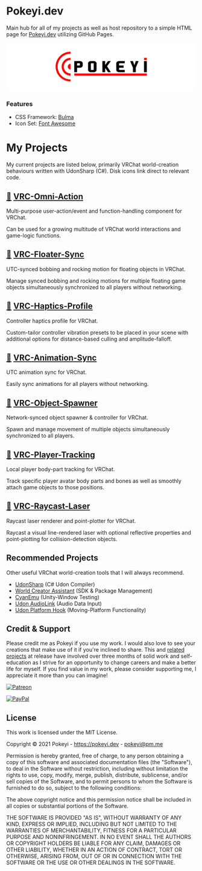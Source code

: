 # Pokeyi.dev
Main hub for all of my projects as well as host repository to a simple HTML page for [Pokeyi.dev](https://pokeyi.dev) utilizing GitHub Pages.

[![Banner](Pokeyi_Banner.png)](https://pokeyi.dev)

### Features
- CSS Framework: [Bulma](https://bulma.io)
- Icon Set: [Font Awesome](https://fontawesome.com)

# My Projects
My current projects are listed below, primarily VRChat world-creation behaviours written with UdonSharp (C#). Disk icons link direct to relevant code.

## [💾](https://github.com/Pokeyi/VRC-Omni-Action/blob/main/P_OmniAction.cs) [VRC-Omni-Action](https://github.com/Pokeyi/VRC-Omni-Action) <!-- [![Downloads](https://img.shields.io/github/downloads/Pokeyi/VRC-Omni-Action/total?label=Downloads&logo=github)](https://github.com/Pokeyi/VRC-Omni-Action/releases) -->
Multi-purpose user-action/event and function-handling component for VRChat.

Can be used for a growing multitude of VRChat world interactions and game-logic functions.

## [💾](https://github.com/Pokeyi/VRC-Floater-Sync/blob/main/P_FloaterSync.cs) [VRC-Floater-Sync](https://github.com/Pokeyi/VRC-Floater-Sync) <!-- [![Downloads](https://img.shields.io/github/downloads/Pokeyi/VRC-Floater-Sync/total?label=Downloads&logo=github)](https://github.com/Pokeyi/VRC-Floater-Sync/releases) -->
UTC-synced bobbing and rocking motion for floating objects in VRChat.

Manage synced bobbing and rocking motions for multiple floating game objects simultaneously synchronized to all players without networking.

## [💾](https://github.com/Pokeyi/VRC-Haptics-Profile/blob/main/P_HapticsProfile.cs) [VRC-Haptics-Profile](https://github.com/Pokeyi/VRC-Haptics-Profile) <!-- [![Downloads](https://img.shields.io/github/downloads/Pokeyi/VRC-Haptics-Profile/total?label=Downloads&logo=github)](https://github.com/Pokeyi/VRC-Haptics-Profile/releases) -->
Controller haptics profile for VRChat.

Custom-tailor controller vibration presets to be placed in your scene with additional options for distance-based culling and amplitude-falloff.

## [💾](https://github.com/Pokeyi/VRC-Animation-Sync/blob/main/P_AnimSync.cs) [VRC-Animation-Sync](https://github.com/Pokeyi/VRC-Animation-Sync) <!-- [![Downloads](https://img.shields.io/github/downloads/Pokeyi/VRC-Animation-Sync/total?label=Downloads&logo=github)](https://github.com/Pokeyi/VRC-Animation-Sync/releases) -->
UTC animation sync for VRChat.
 
Easily sync animations for all players without networking.

## [💾](https://github.com/Pokeyi/VRC-Object-Spawner/blob/main/P_ObjectSpawner.cs) [VRC-Object-Spawner](https://github.com/Pokeyi/VRC-Object-Spawner) <!-- [![Downloads](https://img.shields.io/github/downloads/Pokeyi/VRC-Object-Spawner/total?label=Downloads&logo=github)](https://github.com/Pokeyi/VRC-Object-Spawner/releases) -->
Network-synced object spawner & controller for VRChat.

Spawn and manage movement of multiple objects simultaneously synchronized to all players.

## [💾](https://github.com/Pokeyi/VRC-Player-Tracking/blob/main/P_PlayerTracking.cs) [VRC-Player-Tracking](https://github.com/Pokeyi/VRC-Player-Tracking) <!-- [![Downloads](https://img.shields.io/github/downloads/Pokeyi/VRC-Player-Tracking/total?label=Downloads&logo=github)](https://github.com/Pokeyi/VRC-Player-Tracking/releases) -->
Local player body-part tracking for VRChat.

Track specific player avatar body parts and bones as well as smoothly attach game objects to those positions.

## [💾](https://github.com/Pokeyi/VRC-Raycast-Laser/blob/main/P_RaycastLaser.cs) [VRC-Raycast-Laser](https://github.com/Pokeyi/VRC-Raycast-Laser) <!-- [![Downloads](https://img.shields.io/github/downloads/Pokeyi/VRC-Raycast-Laser/total?label=Downloads&logo=github)](https://github.com/Pokeyi/VRC-Raycast-Laser/releases) -->
Raycast laser renderer and point-plotter for VRChat.

Raycast a visual line-rendered laser with optional reflective properties and point-plotting for collision-detection objects.

## Recommended Projects
Other useful VRChat world-creation tools that I will always recommend.
- [UdonSharp](https://github.com/MerlinVR/UdonSharp) (C# Udon Compiler)
- [World Creator Assistant](https://github.com/Varneon/WorldCreatorAssistant) (SDK & Package Management)
- [CyanEmu](https://github.com/CyanLaser/CyanEmu) (Unity-Window Testing)
- [Udon AudioLink](https://github.com/llealloo/vrc-udon-audio-link) (Audio Data Input)
- [Udon Platform Hook](https://github.com/Superbstingray/UdonPlayerPlatformHook) (Moving-Platform Functionality)

## Credit & Support
Please credit me as Pokeyi if you use my work. I would also love to see your creations that make use of it if you're inclined to share. This and [related projects](https://github.com/Pokeyi/pokeyi.github.io#my-projects) at release have involved over three months of solid work and self-education as I strive for an opportunity to change careers and make a better life for myself. If you find value in my work, please consider supporting me, I appreciate it more than you can imagine!

[![Patreon](https://img.shields.io/badge/Patreon-Support-red?logo=patreon)](https://patreon.com/pokeyi)

[![PayPal](https://img.shields.io/badge/PayPal-Donate-blue?logo=paypal)](https://www.paypal.com/donate?hosted_button_id=XFBLJ5GNSLGRC)

## License
This work is licensed under the MIT License.

Copyright © 2021 Pokeyi - https://pokeyi.dev - [pokeyi@pm.me](mailto:pokeyi@pm.me)

Permission is hereby granted, free of charge, to any person obtaining a copy
of this software and associated documentation files (the "Software"), to deal
in the Software without restriction, including without limitation the rights
to use, copy, modify, merge, publish, distribute, sublicense, and/or sell
copies of the Software, and to permit persons to whom the Software is
furnished to do so, subject to the following conditions:

The above copyright notice and this permission notice shall be included in all
copies or substantial portions of the Software.

THE SOFTWARE IS PROVIDED "AS IS", WITHOUT WARRANTY OF ANY KIND, EXPRESS OR
IMPLIED, INCLUDING BUT NOT LIMITED TO THE WARRANTIES OF MERCHANTABILITY,
FITNESS FOR A PARTICULAR PURPOSE AND NONINFRINGEMENT. IN NO EVENT SHALL THE
AUTHORS OR COPYRIGHT HOLDERS BE LIABLE FOR ANY CLAIM, DAMAGES OR OTHER
LIABILITY, WHETHER IN AN ACTION OF CONTRACT, TORT OR OTHERWISE, ARISING FROM,
OUT OF OR IN CONNECTION WITH THE SOFTWARE OR THE USE OR OTHER DEALINGS IN THE
SOFTWARE.
